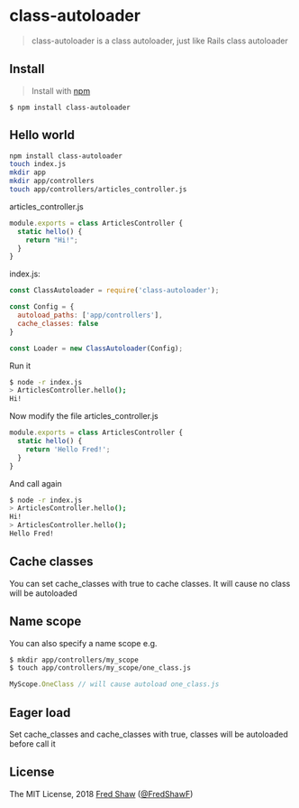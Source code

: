 class-autoloader
================

> class-autoloader is a class autoloader, just like Rails class autoloader

## Install
>Install with [npm](https://github.com/npm/npm)

```
$ npm install class-autoloader
```


## Hello world
```sh
npm install class-autoloader
touch index.js
mkdir app
mkdir app/controllers
touch app/controllers/articles_controller.js
```

articles_controller.js
```js
module.exports = class ArticlesController {
  static hello() {
    return "Hi!";
  }
}
```

index.js:
```js
const ClassAutoloader = require('class-autoloader');

const Config = {
  autoload_paths: ['app/controllers'],
  cache_classes: false
}

const Loader = new ClassAutoloader(Config);
```

Run it
```sh
$ node -r index.js
> ArticlesController.hello();
Hi!
```

Now modify the file articles_controller.js 
```js
module.exports = class ArticlesController {
  static hello() {
    return 'Hello Fred!';
  }
}
```
And call again
```sh
$ node -r index.js
> ArticlesController.hello();
Hi!
> ArticlesController.hello();
Hello Fred!
```

## Cache classes
You can set cache_classes with true to cache classes. It will cause no class will be autoloaded

## Name scope
You can also specify a name scope e.g.

```sh
$ mkdir app/controllers/my_scope
$ touch app/controllers/my_scope/one_class.js
```
```js
MyScope.OneClass // will cause autoload one_class.js
```

## Eager load
Set cache_classes and cache_classes with true, classes will be autoloaded before call it 


## License
The MIT License, 2018 [Fred Shaw](https://github.com/fredxiaoF) ([@FredShawF](https://twitter.com/FredShawF))
